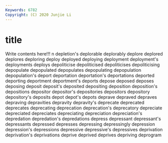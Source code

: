 ```yaml
---
Keywords: 6782
Copyright: (C) 2020 Junjie Li
---
```


# title

Write contents here!!!
n
depletion's 
deplorable 
deplorably 
deplore 
deplored 
deplores 
deploring 
deploy 
deployed 
deploying
deployment 
deployment's 
deployments 
deploys 
depoliticise 
depoliticised 
depoliticises 
depoliticising 
depopulate 
depopulated
depopulates 
depopulating 
depopulation 
depopulation's 
deport 
deportation 
deportation's 
deportations 
deported 
deporting
deportment 
deportment's 
deports 
depose 
deposed 
deposes 
deposing 
deposit 
deposit's 
deposited
depositing 
deposition 
deposition's 
depositions 
depositor 
depositor's 
depositories 
depositors 
depository 
depository's
deposits 
depot 
depot's 
depots 
deprave 
depraved 
depraves 
depraving 
depravities 
depravity
depravity's 
deprecate 
deprecated 
deprecates 
deprecating 
deprecation 
deprecation's 
deprecatory 
depreciate 
depreciated
depreciates 
depreciating 
depreciation 
depreciation's 
depredation 
depredation's 
depredations 
depress 
depressant 
depressant's
depressants 
depressed 
depresses 
depressing 
depressingly 
depression 
depression's 
depressions 
depressive 
depressive's
depressives 
deprivation 
deprivation's 
deprivations 
deprive 
deprived 
deprives 
depriving 
deprogram 
